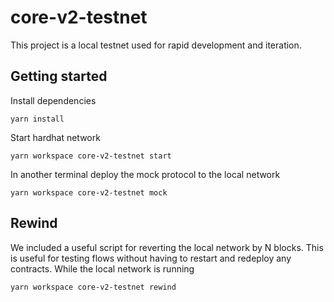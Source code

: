 # core-v2-testnet

This project is a local testnet used for rapid development and iteration.

## Getting started

Install dependencies

```shell
yarn install
```

Start hardhat network

```shell
yarn workspace core-v2-testnet start
```

In another terminal deploy the mock protocol to the local network

```shell
yarn workspace core-v2-testnet mock
```

## Rewind

We included a useful script for reverting the local network by N blocks. This is useful for testing flows without having to restart and redeploy any contracts.
While the local network is running

```shell
yarn workspace core-v2-testnet rewind
```
